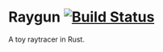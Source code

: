 Raygun [![Build Status](https://travis-ci.org/tcsc/raygun.svg?branch=master)](https://travis-ci.org/tcsc/raygun)
======

A toy raytracer in Rust.